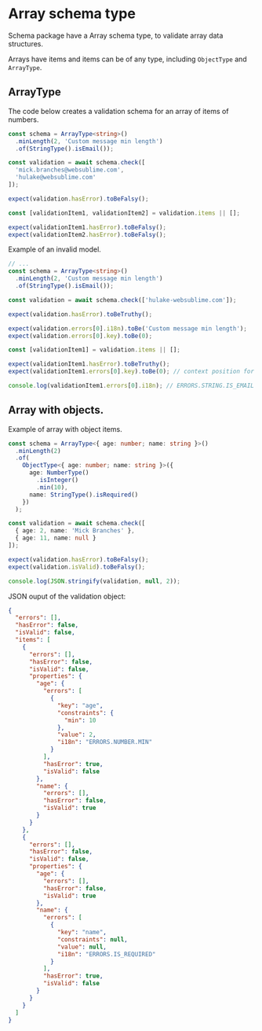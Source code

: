 # Array schema type

Schema package have a Array schema type, to validate array data structures.

Arrays have items and items can be of any type, including `ObjectType` and `ArrayType`.

## ArrayType

The code below creates a validation schema for an array of items of numbers.

```typescript
const schema = ArrayType<string>()
  .minLength(2, 'Custom message min length')
  .of(StringType().isEmail());

const validation = await schema.check([
  'mick.branches@websublime.com',
  'hulake@websublime.com'
]);

expect(validation.hasError).toBeFalsy();

const [validationItem1, validationItem2] = validation.items || [];

expect(validationItem1.hasError).toBeFalsy();
expect(validationItem2.hasError).toBeFalsy();
```

Example of an invalid model.

```typescript
// ...
const schema = ArrayType<string>()
  .minLength(2, 'Custom message min length')
  .of(StringType().isEmail());

const validation = await schema.check(['hulake-websublime.com']);

expect(validation.hasError).toBeTruthy();

expect(validation.errors[0].i18n).toBe('Custom message min length');
expect(validation.errors[0].key).toBe(0);

const [validationItem1] = validation.items || [];

expect(validationItem1.hasError).toBeTruthy();
expect(validationItem1.errors[0].key).toBe(0); // context position for the array

console.log(validationItem1.errors[0].i18n); // ERRORS.STRING.IS_EMAIL
```

## Array with objects.

Example of array with object items.

```typescript
const schema = ArrayType<{ age: number; name: string }>()
  .minLength(2)
  .of(
    ObjectType<{ age: number; name: string }>({
      age: NumberType()
        .isInteger()
        .min(10),
      name: StringType().isRequired()
    })
  );

const validation = await schema.check([
  { age: 2, name: 'Mick Branches' },
  { age: 11, name: null }
]);

expect(validation.hasError).toBeFalsy();
expect(validation.isValid).toBeFalsy();

console.log(JSON.stringify(validation, null, 2));
```

JSON ouput of the validation object:

```JSON
{
  "errors": [],
  "hasError": false,
  "isValid": false,
  "items": [
    {
      "errors": [],
      "hasError": false,
      "isValid": false,
      "properties": {
        "age": {
          "errors": [
            {
              "key": "age",
              "constraints": {
                "min": 10
              },
              "value": 2,
              "i18n": "ERRORS.NUMBER.MIN"
            }
          ],
          "hasError": true,
          "isValid": false
        },
        "name": {
          "errors": [],
          "hasError": false,
          "isValid": true
        }
      }
    },
    {
      "errors": [],
      "hasError": false,
      "isValid": false,
      "properties": {
        "age": {
          "errors": [],
          "hasError": false,
          "isValid": true
        },
        "name": {
          "errors": [
            {
              "key": "name",
              "constraints": null,
              "value": null,
              "i18n": "ERRORS.IS_REQUIRED"
            }
          ],
          "hasError": true,
          "isValid": false
        }
      }
    }
  ]
}
```
